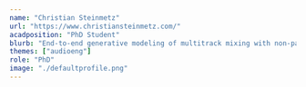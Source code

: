 ```yaml
---
name: "Christian Steinmetz"
url: "https://www.christiansteinmetz.com/"
acadposition: "PhD Student"
blurb: "End-to-end generative modeling of multitrack mixing with non-parallel data and adversarial networks"
themes: ["audioeng"]
role: "PhD"
image: "./defaultprofile.png"
---
```

